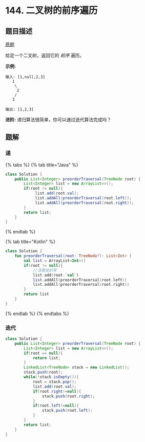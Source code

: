 # 144. 二叉树的前序遍历

## 题目描述

[原题](https://leetcode-cn.com/problems/binary-tree-preorder-traversal/)

给定一个二叉树，返回它的 _前序_ 遍历。

**示例:**

```text
输入: [1,null,2,3]  
   1
    \
     2
    /
   3 

输出: [1,2,3]
```

**进阶:** 递归算法很简单，你可以通过迭代算法完成吗？

## 题解

### 递

{% tabs %}
{% tab title="Java" %}
```java
class Solution {
    public List<Integer> preorderTraversal(TreeNode root) {
        List<Integer> list = new ArrayList<>();
        if(root != null){
             list.add(root.val);
             list.addAll(preorderTraversal(root.left));
             list.addAll(preorderTraversal(root.right));
        }
        return list;
    }
}
```
{% endtab %}

{% tab title="Kotlin" %}
```kotlin
class Solution {
    fun preorderTraversal(root: TreeNode?): List<Int> {
        val list = ArrayList<Int>()
        if(root != null){
            //注意加引号
            list.add(root.`val`)
            list.addAll(preorderTraversal(root.left))
            list.addAll(preorderTraversal(root.right))
        }
        return list
    }
}
```
{% endtab %}
{% endtabs %}

### 迭代

```java
class Solution {
    public List<Integer> preorderTraversal(TreeNode root) {
        List<Integer> list = new ArrayList<>();
        if(root == null){
            return list;
        }
        LinkedList<TreeNode> stack = new LinkedList();
        stack.push(root);
        while(!stack.isEmpty()){
            root = stack.pop();    
            list.add(root.val);
            if(root.right!=null){
                stack.push(root.right);
            }
            if(root.left!=null){
                stack.push(root.left);
            }
        }
        return list;
    }
}
```

